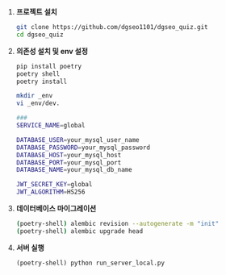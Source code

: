 1. **프로젝트 설치**
    ```bash
    git clone https://github.com/dgseo1101/dgseo_quiz.git
    cd dgseo_quiz
    ```

2. **의존성 설치 및 env 설정**
    ```bash
    pip install poetry
    poetry shell
    poetry install

    mkdir _env
    vi _env/dev.
    
    ###
    SERVICE_NAME=global

    DATABASE_USER=your_mysql_user_name
    DATABASE_PASSWORD=your_mysql_password
    DATABASE_HOST=your_mysql_host
    DATABASE_PORT=your_mysql_port
    DATABASE_NAME=your_mysql_db_name

    JWT_SECRET_KEY=global
    JWT_ALGORITHM=HS256
    ```

3. **데이터베이스 마이그레이션**
    ```bash
    (poetry-shell) alembic revision --autogenerate -m "init"
    (poetry-shell) alembic upgrade head
    ```


4. **서버 실행**
    ```
    (poetry-shell) python run_server_local.py
    ```
